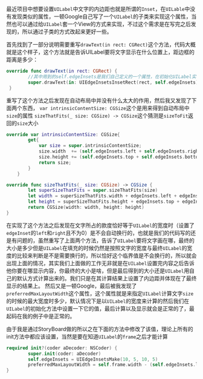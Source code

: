 最近项目中想要设置`UILabel`中文字的内边距也就是所谓的`Inset`，在`UILable`中没有发现类似的属性，一顿Google自己写了一个`UILabel`的子类来实现这个属性，当然也可以通过给`UILabel`套一个View的方式来实现，不过这个需求是在写完之后发现的，所以通过子类的方式改起来更好一些。

首先找到了一部分说明需要重写`drawText(in rect: CGRect)`这个方法，代码大概就是这个样子，这个方法就是告诉UILabel要将文字显示在什么位置上，距边框的距离是多少：
```Swift
override func drawText(in rect: CGRect) {
        //其中用到的self.edgeInsets是我们自己定义的一个属性，在初始化UILabel实例的时候对其赋值
        super.drawText(in: UIEdgeInsetsInsetRect(rect, self.edgeInsets))
 }
```

重写了这个方法之后发现在自动布局中并没有什么太大的作用，然后我又发现了下面两个东西，
`var intrinsicContentSize: CGSize`这个是用来得到自动布局中`size`的属性
`sizeThatFits(_ size: CGSize) -> CGSize`这个猜测是`sizeToFit`返回的`size`大小

```Swift
override var intrinsicContentSize: CGSize{
        get{
            var size = super.intrinsicContentSize;
            size.width  += (self.edgeInsets.left + self.edgeInsets.right);
            size.height += (self.edgeInsets.top + self.edgeInsets.bottom);
            return size;
        }
    }

override func sizeThatFits(_ size: CGSize) -> CGSize {
        let superSizeThatFits = super.sizeThatFits(size)
        let width = superSizeThatFits.width + edgeInsets.left + edgeInsets.right
        let height = superSizeThatFits.height + edgeInsets.top + edgeInsets.bottom
        return CGSize(width: width, height: height)
}

```

在实现了这个方法之后发现在文字所占的款度恰好等于`UILabel`的宽度时（设置了`edgeInset`的`left`和`right`且不为0）是不会自动换行的，也就是我们的代码写的还是有问题的，虽然重写了上面两个方法，告诉了`UILabel`要将文字画在哪，最终的大小是多少但是`UILabel`在填充的时候仍然是按照文字的宽度与最终`UILabel`的宽度的比较来判断是不是需要换行的，所以恰好这个临界值是不会换行的，所以就会出现上面的情况，其实我们上面做的工作无非就是在`UILabel`设置完内容之后告诉他你要在哪显示内容，你最终的大小是啥，但是最后得到的大小还是`UILabel`用自己的默认方式计算出来的。我们只是在其计算结果上设置了内边距并体现在了最终显示的结果上。
然后又是一顿Google，最后被我发现了`preferredMaxLayoutWidth`这个属性，这个属性就是来指定`UILabel`计算文字`size`的时候的最大宽度时多少，默认情况下是以`UILabel`的宽度来计算的然后我们在`UILabel`的初始化方法中设置一下它的值，最后计算以及显示就会是正常的了，最起码在我的例子中是正常的。

由于我是通过StoryBoard做的所以之在下面的方法中修改了该值，理论上所有的init方法中都应该设置，当然是要在知道`UILabel`的`frame`之后才能计算
```Swift
required init?(coder aDecoder: NSCoder) {
        super.init(coder: aDecoder)
        self.edgeInsets = UIEdgeInsetsMake(10, 5, 10, 5)
        preferredMaxLayoutWidth = self.frame.width - (self.edgeInsets.left + self.edgeInsets.right)
}
```
